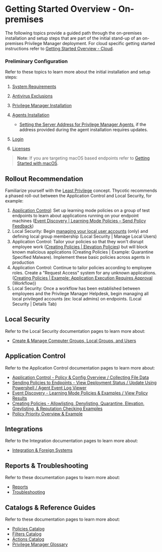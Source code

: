 [title]: # (Getting Started)
[tags]: # (initial login)
[priority]: # (500)
# Getting Started Overview - On-premises

The following topics provide a guided path through the on-premises installation and setup steps that are part of the initial stand-up of an on-premises Privilege Manager deployment. For cloud specific getting started instructions refer to [Getting Started Overview - Cloud](cloud/index.md).

### Preliminary Configuration

Refer to these topics to learn more about the initial installation and setup steps:

1. [System Requirements](../install/sysreq.md)
1. [Antivirus Exclusions](../install/antivirus-exclusions.md)
1. [Privilege Manager Installation](../install/installation/index.md)
1. [Agents Installation](../install/agents/index.md)

   * [Setting the Server Address for Privilege Manager Agents](../agents/all/agent-set-server-address.md), if the address provided during the agent installation requires updates.
1. [Login](login.md)
1. [Licenses](licenses.md)

>**Note**: If you are targeting macOS based endpoints refer to [Getting Started with macOS](../platforms/macOS/bp/cfg-profiles/index.md).
## Rollout Recommendation

Familiarize yourself with the [Least Privilege](../pm-intro/least-privilege.md) concept. Thycotic recommends a phased roll-out between the Application Control and Local Security, for example:

1. [Application Control](../policy-events/bp-event-discovery.md): Set up learning mode policies on a group of test endpoints to learn about applications running on your endpoint machines ([Event Discovery | Learning Mode Policies – Send Policy Feedback](../computer-groups/app-control/ac-event-discovery.md))
1. Local Security: Begin [managing your local user accounts](../computer-groups/local-security/index.md) (only) and defining local group membership (Local Security | Manage Local Users)
1. Application Control: Tailor your policies so that they won't disrupt employee work ([Creating Policies | Elevation Policies](../computer-groups/app-control/examples/elevate/index.md)) but will block known malicious applications (Creating Policies | Example: Quarantine Specified Malware). Implement these basic policies across agents in production
1. Application Control: Continue to tailor policies according to employee roles. Create a "Request Access" system for any unknown applications. ([Creating Policies | Example: Application Execution Requires Approval](../computer-groups/app-control/examples/elevate/app-req-app.md) (Workflow))
1. Local Security: Once a workflow has been established between employees and the Privilege Manager Helpdesk, begin managing all local privileged accounts (ex: local admins) on endpoints. (Local Security | Details Tab)

## Local Security

Refer to the Local Security documentation pages to learn more about:

* [Create & Manage Computer Groups, Local Groups, and Users](../computer-groups/local-security/index.md)

## Application Control

Refer to the Application Control documentation pages to learn more about:

* [Application Control - Policy & Config Overview / Collecting File Data](../computer-groups/app-control/policies/index.md)
* [Sending Policies to Endpoints - View Deployment Status / Update Using Powershell / Agent Event Log Viewer](../computer-groups/app-control/ac-policy-endpoints.md)
* [Event Discovery - Learning Mode Policies & Examples / View Policy Results](../computer-groups/app-control/ac-event-discovery.md)
* [Creating Policies - Allowlisting, Denylisting, Quarantine, Elevation, Greylisting, & Reputation Checking Examples](../computer-groups/app-control/examples/index.md)
* [Policy Priority Overview & Example](../computer-groups/app-control/policies/priority.md)

## Integrations

Refer to the Integration documentation pages to learn more about:

* [Integration & Foreign Systems](../admin/config/foreign-systems/index.md)

## Reports & Troubleshooting

Refer to these documentation pages to learn more about:

* [Reports](../reports/index.md)
* [Troubleshooting](../troubleshooting/index.md)

## Catalogs & Reference Guides

Refer to these documentation pages to learn more about:

* [Policies Catalog](../computer-groups/app-control/policies/index.md)
* [Filters Catalog](../admin/filters/index.md)
* [Actions Catalog](../admin/actions/index.md)
* [Privilege Manager Glossary](../pm-intro/glossary.md)
